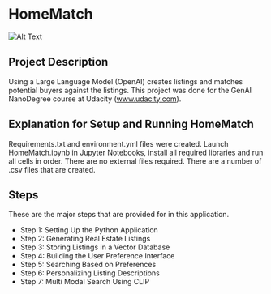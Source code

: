 # HomeMatch

![Alt Text](readme.png)


## Project Description
Using a Large Language Model (OpenAI) creates listings and matches potential buyers against the listings. This project was done for the GenAI NanoDegree course at Udacity (www.udacity.com).

## Explanation for Setup and Running HomeMatch
Requirements.txt and environment.yml files were created. Launch HomeMatch.ipynb in Jupyter Notebooks, install all required libraries and run all cells in order. There are no external files required. There are a number of .csv files that are created. 

## Steps
These are the major steps that are provided for in this application.
- Step 1: Setting Up the Python Application
- Step 2: Generating Real Estate Listings
- Step 3: Storing Listings in a Vector Database
- Step 4: Building the User Preference Interface
- Step 5: Searching Based on Preferences
- Step 6: Personalizing Listing Descriptions
- Step 7: Multi Modal Search Using CLIP